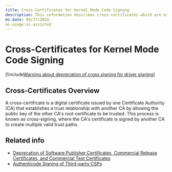 ```yaml
---
title: Cross-Certificates for Kernel Mode Code Signing
description: This information describes cross-certificates which are now deprecated for driver signing on Microsoft Windows.
ms.date: 09/17/2024
ai-usage:ai-assisted
---
```


# Cross-Certificates for Kernel Mode Code Signing

[!include[Warning about deprecation of cross signing for driver signing](../includes/cross-signing-deprecation-warning.md)]

## Cross-Certificates Overview

A cross-certificate is a digital certificate issued by one Certificate Authority (CA) that establishes a trust relationship with another CA by allowing the public key of the other CA's root certificate to be trusted. This process is known as cross-signing, where the CA's certificate is signed by another CA to create multiple valid trust paths.


## Related info

* [Deprecation of Software Publisher Certificates, Commercial Release Certificates, and Commercial Test Certificates](deprecation-of-software-publisher-certificates-and-commercial-release-certificates.md)
* [Authenticode Signing of Third-party CSPs](authenticode-signing-of-csps.md)
